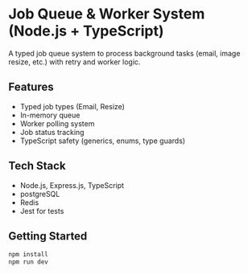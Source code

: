# Job Queue & Worker System (Node.js + TypeScript)

A typed job queue system to process background tasks (email, image resize, etc.) with retry and worker logic.

## Features

- Typed job types (Email, Resize)
- In-memory queue
- Worker polling system
- Job status tracking
- TypeScript safety (generics, enums, type guards)

## Tech Stack

- Node.js, Express.js, TypeScript
- postgreSQL
- Redis
- Jest for tests

## Getting Started

```bash
npm install
npm run dev
```
